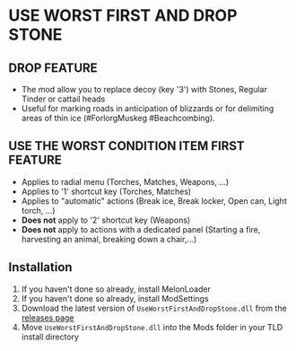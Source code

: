 # USE WORST FIRST AND DROP STONE

## DROP FEATURE
- The mod allow you to replace decoy (key '3') with Stones, Regular Tinder or cattail heads
- Useful for marking roads in anticipation of blizzards or for delimiting areas of thin ice (#ForlorgMuskeg #Beachcombing).

## USE THE WORST CONDITION ITEM FIRST FEATURE
- Applies to radial menu (Torches, Matches, Weapons, ...)
- Applies to '1' shortcut key (Torches, Matches)
- Applies to "automatic" actions (Break ice, Break locker, Open can, Light torch, ...)
- **Does not** apply to '2' shortcut key (Weapons)
- **Does not** apply to actions with a dedicated panel (Starting a fire, harvesting an animal, breaking down a chair,...)


## Installation

1. If you haven't done so already, install MelonLoader
2. If you haven't done so already, install ModSettings
3. Download the latest version of `UseWorstFirstAndDropStone.dll` from the [releases page](https://github.com/RomainDeschampsFR/UseWorstFirstAndDropStone/releases)
4. Move `UseWorstFirstAndDropStone.dll` into the Mods folder in your TLD install directory